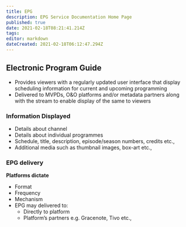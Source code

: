 ```yaml
---
title: EPG
description: EPG Service Documentation Home Page
published: true
date: 2021-02-18T08:21:41.214Z
tags: 
editor: markdown
dateCreated: 2021-02-18T06:12:47.294Z
---
```


## Electronic Program Guide
- Provides viewers with a regularly updated user interface that display scheduling information for current and upcoming programming
- Delivered to MVPDs, O&O platforms and/or metadata partners along with the stream to enable display of the same to viewers

### Information Displayed
- Details about channel
- Details about individual programmes 
- Schedule, title, description, episode/season numbers, credits etc.,
- Additional media such as thumbnail images, box-art etc.,

### EPG delivery
**Platforms dictate**
- Format
- Frequency
- Mechanism
- EPG may delivered to:
	* Directly to platform
	* Platform’s partners e.g. Gracenote, Tivo etc.,
